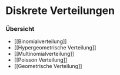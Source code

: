 # Diskrete Verteilungen
### Übersicht
+ [[Binomialverteilung]]
+ [[Hypergeometrische Verteilung]]
+ [[Multinomialverteilung]]
+ [[Poisson Verteilung]]
+ [[Geometrische Verteilung]]